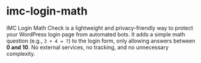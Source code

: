 # imc-login-math
IMC Login Math Check is a lightweight and privacy-friendly way to protect your WordPress login page from automated bots.   It adds a simple math question (e.g., `3 + 4 = ?`) to the login form, only allowing answers between **0 and 10**.   No external services, no tracking, and no unnecessary complexity.
